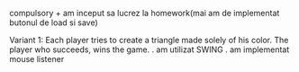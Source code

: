compulsory + am inceput sa lucrez la homework(mai am de implementat butonul de load si save)

Variant 1: Each player tries to create a triangle made solely of his color. The player who succeeds, wins the game. 
. am utilizat SWING
. am implementat mouse listener